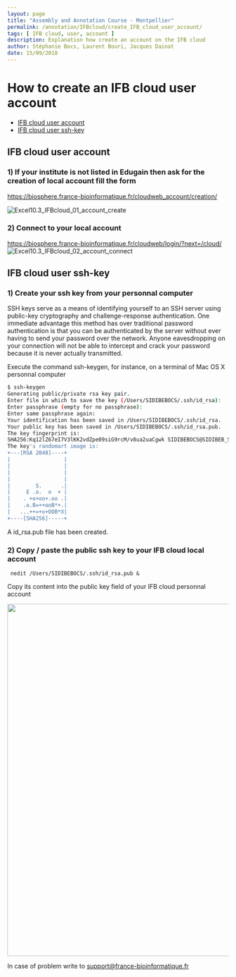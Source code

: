 ```yaml
---
layout: page
title: "Assembly and Annotation Course - Montpellier"
permalink: /annotation/IFBcloud/create_IFB_cloud_user_account/
tags: [ IFB cloud, user, account ]
description: Explanation how create an account on the IFB cloud
author: Stéphanie Bocs, Laurent Bouri, Jacques Dainat
date: 15/09/2018
---
```


# How to create an IFB cloud user account

<!-- TOC depthFrom:2 depthTo:2 withLinks:1 updateOnSave:1 orderedList:0 -->

- [IFB cloud user account](#ifb-cloud-user-account)
- [IFB cloud user ssh-key](#ifb-cloud-user-ssh-key)

<!-- /TOC -->

## IFB cloud user account

### 1) If your institute is not listed in Edugain then ask for the creation of local account fill the form

https://biosphere.france-bioinformatique.fr/cloudweb_account/creation/

![Excel10.3_IFBcloud_01_account_create](https://gitlab.southgreen.fr/excelerate/southgreen10.3/uploads/e74b4c9956310c1c1de683e367d81f70/Excel10.3_IFBcloud_01_account_create.png)

### 2) Connect to your local account

https://biosphere.france-bioinformatique.fr/cloudweb/login/?next=/cloud/
![Excel10.3_IFBcloud_02_account_connect](https://gitlab.southgreen.fr/excelerate/southgreen10.3/uploads/05d8eed214a4837829a7c543cd6cca0b/Excel10.3_IFBcloud_02_account_connect.png)

## IFB cloud user ssh-key

### 1) Create your ssh key from your personnal computer 

SSH keys serve as a means of identifying yourself to an SSH server using public-key cryptography and challenge-response authentication. One immediate advantage this method has over traditional password authentication is that you can be authenticated by the server without ever having to send your password over the network. Anyone eavesdropping on your connection will not be able to intercept and crack your password because it is never actually transmitted. 

Execute the command ssh-keygen, for instance, on a terminal of Mac OS X personnal computer
```bash
$ ssh-keygen
Generating public/private rsa key pair.
Enter file in which to save the key (/Users/SIDIBEBOCS/.ssh/id_rsa): 
Enter passphrase (empty for no passphrase): 
Enter same passphrase again: 
Your identification has been saved in /Users/SIDIBEBOCS/.ssh/id_rsa.
Your public key has been saved in /Users/SIDIBEBOCS/.ssh/id_rsa.pub.
The key fingerprint is:
SHA256:Kq12lZ67eI7V3lKK2vdZpe09siG9rcM/v8ua2uaCgwk SIDIBEBOCS@SIDIBEB_ST-J058
The key's randomart image is:
+---[RSA 2048]----+
|                 |
|                 |
|                 |
|                 |
|        S.      .|
|     E .o.  o  + |
|    . +o+oo+.oo .|
|    .o.B=++ooB*+.|
|   ...++=+o+OOB*X|
+----[SHA256]-----+
```
A id_rsa.pub file has been created.

### 2) Copy / paste the public ssh key to your IFB cloud local account

     nedit /Users/SIDIBEBOCS/.ssh/id_rsa.pub &
Copy its content into the public key field of your IFB cloud personnal account

<img src="/excelerate/southgreen10.3/uploads/bc983cabded1721711c3239af0a3c6bf/Excel10.3_IFBcloud_03_ssh-key_copy.png"  width="800">

In case of problem write to support@france-bioinformatique.fr
